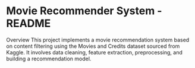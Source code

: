 # Movie Recommender System - README

Overview
This project implements a movie recommendation system based on content filtering using the Movies and Credits dataset sourced from Kaggle. It involves data cleaning, feature extraction, preprocessing, and building a recommendation model.
